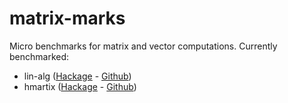 matrix-marks
============

Micro benchmarks for matrix and vector computations. Currently benchmarked:

- lin-alg ([Hackage](http://hackage.haskell.org/package/lin-alg) - [Github](http://github.com/dagit/lin-alg))
- hmartix ([Hackage](http://hackage.haskell.org/package/hmatrix) - [Github](http://github.com/albertoruiz/hmatrix))
